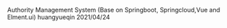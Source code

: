 Authority Management System (Base on Springboot, Springcloud,Vue and Elment.ui)
huangyueqin
2021/04/24
